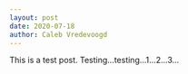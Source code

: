 ```yaml
---
layout: post
date: 2020-07-18
author: Caleb Vredevoogd
---
```


This is a test post. Testing...testing...1...2...3...
